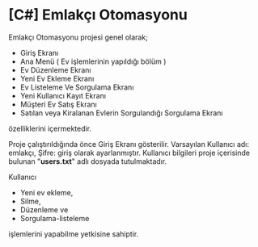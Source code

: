 # [C#] Emlakçı Otomasyonu
Emlakçı Otomasyonu projesi genel olarak;

  - Giriş Ekranı
  - Ana Menü ( Ev işlemlerinin yapıldığı bölüm )
  - Ev Düzenleme Ekranı
  - Yeni Ev Ekleme Ekranı
  - Ev Listeleme Ve Sorgulama Ekranı
  - Yeni Kullanıcı Kayıt Ekranı
  - Müşteri Ev Satış Ekranı
  - Satılan veya Kiralanan Evlerin Sorgulandığı Sorgulama Ekranı
  
özelliklerini içermektedir.

Proje çalıştırıldığında önce Giriş Ekranı gösterilir. Varsayılan Kullanıcı adı: emlakçı, Şifre: giriş olarak ayarlanmıştır.
Kullanıcı bilgileri proje içerisinde bulunan "**users.txt**" adlı dosyada tutulmaktadır.

Kullanıcı
  - Yeni ev ekleme,
  - Silme,
  - Düzenleme ve
  - Sorgulama-listeleme
  
işlemlerini yapabilme yetkisine sahiptir.
